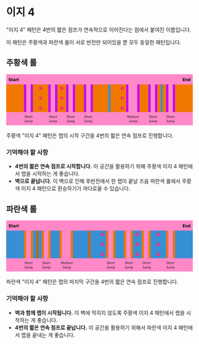 # 이지 4

"이지 4" 패턴은 4번의 짧은 점프가 연속적으로 이어진다는 점에서 붙여진 이름입니다.

이 패턴은 주황색과 파란색 롤이 서로 반전만 되어있을 뿐 모두 동일한 패턴입니다.

## 주황색 롤

![Easy 4 Orange](../images/rolls/easy-4-orange-annotated.jpg)

주황색 "이지 4" 패턴은 랩의 시작 구간을 4번의 짧은 연속 점프로 진행합니다.

### 기억해야 할 사항

* **4번의 짧은 연속 점프로 시작합니다.** 이 공간을 활용하기 위해 주황색 이지 4 패턴에서 랩을 시작하는 게 좋습니다.
* **벽으로 끝납니다.** 이 벽으로 인해 후반전에서 한 랩이 끝날 즈음 파란색 롤에서 주황색 이지 4 패턴으로 환승하기가 까다로울 수 있습니다.

## 파란색 롤

![Easy 4 Blue](../images/rolls/easy-4-blue-annotated.jpg)

파란색 "이지 4" 패턴은 랩의 마지막 구간을 4번의 짧은 연속 점프로 진행합니다.

### 기억해야 할 사항

* **벽과 함께 랩이 시작됩니다.** 이 벽에 막히지 않도록 주황색 이지 4 패턴에서 랩을 시작하는 게 좋습니다.
* **4번의 짧은 연속 점프로 끝납니다.** 이 공간을 활용하기 위해서 파란색 이지 4 패턴에서 랩을 끝내는 게 좋습니다.
